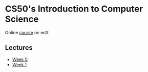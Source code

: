 # CS50's Introduction to Computer Science

Online [course][course] on edX

## Lectures

- [Week 0](week-0/)
- [Week 1](week-1/)

[course]: https://courses.edx.org/courses/course-v1:HarvardX+CS50+X/course/
